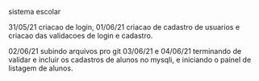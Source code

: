 sistema escolar

31/05/21 criacao de login, 01/06/21 criacao de cadastro de usuarios e criacao das validacoes de login e cadastro.

02/06/21 subindo arquivos pro git
03/06/21 e 04/06/21 terminando de validar e incluir os cadastros  de alunos no mysqli, e iniciando o painel de listagem de alunos.
